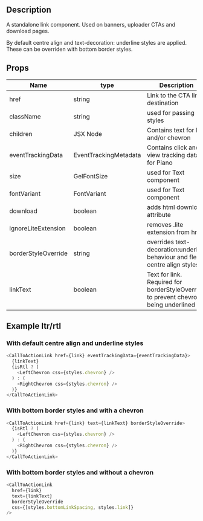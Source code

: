 ## Description

A standalone link component. Used on banners, uploader CTAs and download pages.

By default centre align and text-decoration: underline styles are applied. These can be overriden with bottom border styles.

## Props

| Name                | type                  | Description                                                                         |
| ------------------- | --------------------- | ----------------------------------------------------------------------------------- |
| href                | string                | Link to the CTA link destination                                                    |
| className           | string                | used for passing styles                                                             |
| children            | JSX Node              | Contains text for link and/or chevron                                               |
| eventTrackingData   | EventTrackingMetadata | Contains click and view tracking data for Piano                                     |
| size                | GelFontSize           | used for Text component                                                             |
| fontVariant         | FontVariant           | used for Text component                                                             |
| download            | boolean               | adds html download attribute                                                        |
| ignoreLiteExtension | boolean               | removes .lite extension from href                                                   |
| borderStyleOverride | string                | overrides text-decoration:underline behaviour and flex centre align styles          |
| linkText            | boolean               | Text for link. Required for borderStyleOverride to prevent chevron being underlined |

## Example ltr/rtl

### With default centre align and underline styles

```javascript
<CallToActionLink href={link} eventTrackingData={eventTrackingData}>
  {linkText}
  {isRtl ? (
    <LeftChevron css={styles.chevron} />
  ) : (
    <RightChevron css={styles.chevron} />
  )}
</CallToActionLink>
```

### With bottom border styles and with a chevron

```javascript
<CallToActionLink href={link} text={linkText} borderStyleOverride>
  {isRtl ? (
    <LeftChevron css={styles.chevron} />
  ) : (
    <RightChevron css={styles.chevron} />
  )}
</CallToActionLink>
```

### With bottom border styles and without a chevron

```javascript
<CallToActionLink
  href={link}
  text={linkText}
  borderStyleOverride
  css={[styles.bottomLinkSpacing, styles.link]}
/>
```
